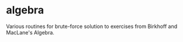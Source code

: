 algebra
=======

Various routines for brute-force solution to exercises from Birkhoff and MacLane's Algebra.
